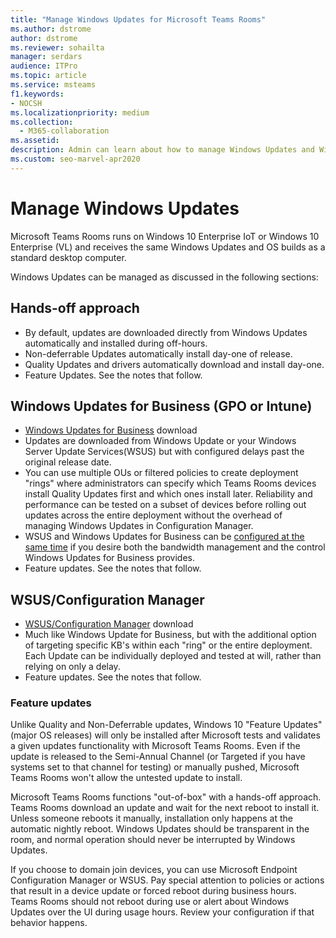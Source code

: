 ```yaml
---
title: "Manage Windows Updates for Microsoft Teams Rooms"
ms.author: dstrome
author: dstrome
ms.reviewer: sohailta
manager: serdars
audience: ITPro
ms.topic: article
ms.service: msteams
f1.keywords:
- NOCSH
ms.localizationpriority: medium
ms.collection: 
  - M365-collaboration
ms.assetid: 
description: Admin can learn about how to manage Windows Updates and Windows feature updates for Microsoft Teams Rooms.
ms.custom: seo-marvel-apr2020
---
```


# Manage Windows Updates

Microsoft Teams Rooms runs on Windows 10 Enterprise IoT or Windows 10 Enterprise (VL) and receives the same Windows Updates and OS builds as a standard desktop computer.

Windows Updates can be managed as discussed in the following sections:

## Hands-off approach 

- By default, updates are downloaded directly from Windows Updates automatically and installed during off-hours.
- Non-deferrable Updates automatically install day-one of release.
- Quality Updates and drivers automatically download and install day-one.
- Feature Updates. See the notes that follow.

## Windows Updates for Business (GPO or Intune)  

- [Windows Updates for Business](/windows/deployment/update/waas-manage-updates-wufb) download
- Updates are downloaded from Windows Update or your Windows Server Update Services(WSUS) but with configured delays past the original release date.
- You can use multiple OUs or filtered policies to create deployment "rings" where administrators can specify which Teams Rooms devices install Quality Updates first and which ones install later. Reliability and performance can be tested on a subset of devices before rolling out updates across the entire deployment without the overhead of managing Windows Updates in Configuration Manager.
- WSUS and Windows Updates for Business can be [configured at the same time](/windows/deployment/update/waas-integrate-wufb) if you desire both the bandwidth management and the control Windows Updates for Business provides.
- Feature updates. See the notes that follow.

## WSUS/Configuration Manager

- [WSUS/Configuration Manager](/windows/deployment/update/waas-manage-updates-configuration-manager) download
- Much like Windows Update for Business, but with the additional option of targeting specific KB's within each "ring" or the entire deployment. Each Update can be individually deployed and tested at will, rather than relying on only a delay.
- Feature updates. See the notes that follow.

### Feature updates

Unlike Quality and Non-Deferrable updates, Windows 10 "Feature Updates" (major OS releases) will only be installed after Microsoft tests and validates a given updates functionality with Microsoft Teams Rooms. Even if the update is released to the Semi-Annual Channel (or Targeted if you have systems set to that channel for testing) or manually pushed, Microsoft Teams Rooms won't allow the untested update to install.

Microsoft Teams Rooms functions "out-of-box" with a hands-off approach. Teams Rooms download an update and wait for the next reboot to install it. Unless someone reboots it manually, installation only happens at the automatic nightly reboot. Windows Updates should be transparent in the room, and normal operation should never be interrupted by Windows Updates.

If you choose to domain join devices, you can use Microsoft Endpoint Configuration Manager or WSUS. Pay special attention to policies or actions that result in a device update or forced reboot during business hours. Teams Rooms should not reboot during use or alert about Windows Updates over the UI during usage hours. Review your configuration if that behavior happens.